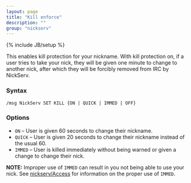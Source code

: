 ```yaml
---
layout: page
title: "Kill enforce"
description: ""
group: "nickserv"
---
```

{% include JB/setup %}

This enables kill protection for your nickname.  With kill protection on, if a user tries to take your nick, they will be given one minute to change to another nick, after which they will be forcibly removed from IRC by NickServ.

### Syntax

    /msg NickServ SET KILL {ON | QUICK | IMMED | OFF}

### Options

* `ON` – User is given 60 seconds to change their nickname.
* `QUICK` – User is given 20 seconds to change their nickname instead of the usual 60.
* `IMMED` – User is killed immediately without being warned or given a change to change their nick.

**NOTE:** Improper use of `IMMED` can result in you not being able to use your nick. See [nickserv/Access](access.html) for information on the proper use of `IMMED`.
